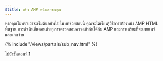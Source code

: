```yaml
---
$title: สร้าง AMP หน้าแรกของคุณ
---
```


หากคุณไม่ทราบว่าจะเริ่มต้นอย่างไร ในบทช่วยสอนนี้ คุณจะได้เรียนรู้วิธีการสร้างหน้า AMP HTML พื้นฐาน การดำเนินขั้นตอนต่างๆ การตรวจสอบความเข้ากันได้กับ AMP และการเตรียมที่จะเผยแพร่และแจกจ่าย

{% include "/views/partials/sub_nav.html" %}

<a class="button go-button" href="/th/docs/get_started/general/create/basic_markup.html">ไปยังขั้นตอนที่ 1</a>